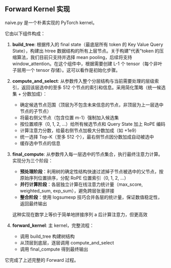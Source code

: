 ## Forward Kernel 实现

naive.py 是一个朴素实现的 PyTorch kernel。

它由以下组件构成：

1. **build_tree**: 根据传入的 final state（最底层所有 token 的 Key Value Query State），构建出 htree 数据结构的所有上层节点。关于构建"代表"token 的压缩算法，我们目前只支持并选择 mean pooling，后续将支持 window_attention。在这个组件中，根据需要创建 L-1 个 tensor（每个非叶子层用一个 tensor 存储）。这可以看作是初始化步骤。

2. **compute_and_select**: 从参数传入整个分层结构与当前需要处理的层级索引，返回该层选中的至多 512 个节点的索引和信息。采用简化策略（统一候选集 + 分数加成）：
   - 确定候选节点范围（顶层为不包含未来信息的节点，非顶层为上一层选中节点的子节点）
   - 将最右侧父节点（包含位置 m-1）强制加入候选集
   - 按位置顺序（0, 1, 2, ...）给所有候选节点和 Query State 加上 RoPE 编码
   - 计算注意力分数，给最右侧节点加极大分数加成（如 +1e9）
   - 统一选择 Top-K（至多 512 个），最右侧节点因分数加成自动被选中
   - 缓存选中节点的信息

3. **final_compute**: 从参数传入每一层选中的节点集合，执行最终注意力计算。实现分为三个阶段：
   - **预处理阶段**：利用树的确定性结构快速过滤掉子节点被选中的父节点，按原始序列位置排序，分配 RoPE 位置索引（0, 1, 2, ...）
   - **并行计算阶段**：各层独立计算在线注意力统计量（max_score, weighted_sum, exp_sum），避免跨层张量拼接
   - **整合阶段**：使用 logsumexp 技巧合并各层的统计量，保证数值稳定性，返回最终输出
   
   这种实现在数学上等价于简单地拼接序列 a 后计算注意力，但更高效

4. **forward_kernel**: 主 kernel，完整流程：
   - 调用 build_tree 构建树结构
   - 从顶层到底层，逐层调用 compute_and_select
   - 调用 final_compute 得到最终输出

它完成了上述完整的 Forward 过程。